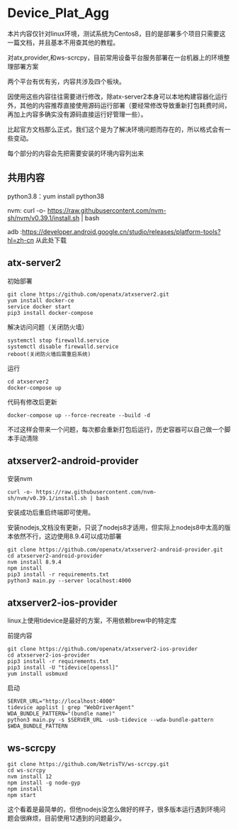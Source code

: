 # Device_Plat_Agg

本片内容仅针对linux环境，测试系统为Centos8，目的是部署多个项目只需要这一篇文档，并且基本不用查其他的教程。

对atx,provider,和ws-scrcpy，目前常用设备平台服务部署在一台机器上的环境整理部署方案

两个平台有优有劣，内容共涉及四个板块。

因使用这些内容往往需要进行修改，除atx-server2本身可以本地构建容器化运行外，其他的内容推荐直接使用源码运行部署（要经常修改导致重新打包耗费时间，再加上内容多确实没有源码直接运行好管理一些）。

比起官方文档那么正式，我们这个是为了解决环境问题而存在的，所以格式会有一些变动。

每个部分的内容会先把需要安装的环境内容列出来

## 共用内容

python3.8：yum install python38

nvm: curl -o- https://raw.githubusercontent.com/nvm-sh/nvm/v0.39.1/install.sh | bash

adb :https://developer.android.google.cn/studio/releases/platform-tools?hl=zh-cn 从此处下载

## atx-server2

初始部署

```
git clone https://github.com/openatx/atxserver2.git
yum install docker-ce
service docker start
pip3 install docker-compose
```

解决访问问题（关闭防火墙）

```
systemctl stop firewalld.service
systemctl disable firewalld.service
reboot(关闭防火墙后需重启系统)
```

运行

```
cd atxserver2
docker-compose up
```

代码有修改后更新

```
docker-compose up --force-recreate --build -d
```

不过这样会带来一个问题，每次都会重新打包后运行，历史容器可以自己做一个脚本手动清除

## atxserver2-android-provider

安装nvm

```
curl -o- https://raw.githubusercontent.com/nvm-sh/nvm/v0.39.1/install.sh | bash
```

安装成功后重启终端即可使用。

安装nodejs,文档没有更新，只说了nodejs8才适用，但实际上nodejs8中太高的版本依然不行，这边使用8.9.4可以成功部署

```
git clone https://github.com/openatx/atxserver2-android-provider.git
cd atxserver2-android-provider
nvm install 8.9.4
npm install
pip3 install -r requirements.txt
python3 main.py --server localhost:4000
```

## atxserver2-ios-provider

linux上使用tidevice是最好的方案，不用依赖brew中的特定库

前提内容

```
git clone https://github.com/openatx/atxserver2-ios-provider
cd atxserver2-ios-provider
pip3 install -r requirements.txt
pip3 install -U "tidevice[openssl]"
yum install usbmuxd
```

启动

```
SERVER_URL="http://localhost:4000"
tidevice applist | grep "WebDriverAgent"
WDA_BUNDLE_PATTERN="(bundle name)"
python3 main.py -s $SERVER_URL -usb-tidevice --wda-bundle-pattern $WDA_BUNDLE_PATTERN
```

## ws-scrcpy

```
git clone https://github.com/NetrisTV/ws-scrcpy.git
cd ws-scrcpy
nvm install 12
npm install -g node-gyp
npm install
npm start
```

这个看着是最简单的，但他nodejs没怎么做好的样子，很多版本运行遇到环境问题会很麻烦，目前使用12遇到的问题最少。
